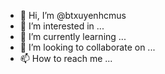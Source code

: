- 👋 Hi, I’m @btxuyenhcmus
- 👀 I’m interested in ...
- 🌱 I’m currently learning ...
- 💞️ I’m looking to collaborate on ...
- 📫 How to reach me ...

<!---
btxuyenhcmus/btxuyenhcmus is a ✨ special ✨ repository because its `README.md` (this file) appears on your GitHub profile.
You can click the Preview link to take a look at your changes.
--->
